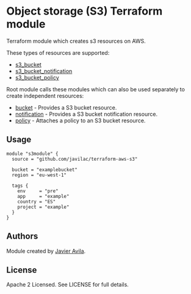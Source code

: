 Object storage  (S3) Terraform module
================================================

Terraform module which creates s3 resources on AWS.

These types of resources are supported:

* [s3_bucket](https://www.terraform.io/docs/providers/aws/r/s3_bucket.html)
* [s3_bucket_notification](https://www.terraform.io/docs/providers/aws/r/s3_bucket_notification.html)
* [s3_bucket_policy](https://www.terraform.io/docs/providers/aws/r/s3_bucket_policy.html)

Root module calls these modules which can also be used separately to create independent resources:

* [bucket](https://github.com/javilac/terraform-aws-s3/tree/master/modules/bucket) - Provides a S3 bucket resource.
* [notification](https://github.com/javilac/terraform-aws-s3/tree/master/modules/notification) - Provides a S3 bucket notification resource.
* [policy](https://github.com/javilac/terraform-aws-s3/tree/master/modules/policy) - Attaches a policy to an S3 bucket resource.

Usage
-----

```hcl
module "s3module" {
  source = "github.com/javilac/terraform-aws-s3"

  bucket = "examplebucket"
  region = "eu-west-1"

  tags {
    env     = "pre"
    app     = "example"
    country = "ES"
    project = "example"
  }
}
```

Authors
-------

Module created by [Javier Avila](https://github.com/javilac).

License
-------

Apache 2 Licensed. See LICENSE for full details.